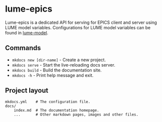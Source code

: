 # lume-epics
Lume-epics is a dedicated API for serving for EPICS client and server using LUME model variables. Configurations for LUME model variables can be found in [lume-model](https://github.com/slaclab/lume-model).

## Commands

* `mkdocs new [dir-name]` - Create a new project.
* `mkdocs serve` - Start the live-reloading docs server.
* `mkdocs build` - Build the documentation site.
* `mkdocs -h` - Print help message and exit.

## Project layout

    mkdocs.yml    # The configuration file.
    docs/
        index.md  # The documentation homepage.
        ...       # Other markdown pages, images and other files.
